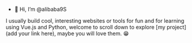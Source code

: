 - 👋 Hi, I’m @alibaba9S


I usually build cool, interesting websites or tools for fun and for learning using Vue.js and Python, welcome to scroll down to explore [my project](add your link here), maybe you will love them. 😁
